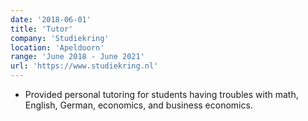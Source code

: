 ```yaml
---
date: '2018-06-01'
title: 'Tutor'
company: 'Studiekring'
location: 'Apeldoorn'
range: 'June 2018 - June 2021'
url: 'https://www.studiekring.nl'
---
```


- Provided personal tutoring for students having troubles with math, English, German, economics, and business economics.
